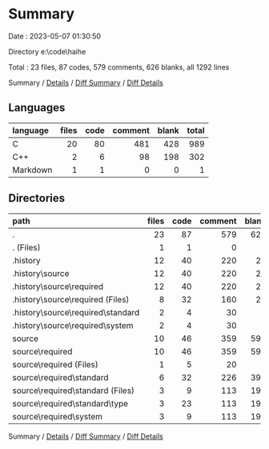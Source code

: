 # Summary

Date : 2023-05-07 01:30:50

Directory e:\\code\\haihe

Total : 23 files,  87 codes, 579 comments, 626 blanks, all 1292 lines

Summary / [Details](details.md) / [Diff Summary](diff.md) / [Diff Details](diff-details.md)

## Languages
| language | files | code | comment | blank | total |
| :--- | ---: | ---: | ---: | ---: | ---: |
| C | 20 | 80 | 481 | 428 | 989 |
| C++ | 2 | 6 | 98 | 198 | 302 |
| Markdown | 1 | 1 | 0 | 0 | 1 |

## Directories
| path | files | code | comment | blank | total |
| :--- | ---: | ---: | ---: | ---: | ---: |
| . | 23 | 87 | 579 | 626 | 1,292 |
| . (Files) | 1 | 1 | 0 | 0 | 1 |
| .history | 12 | 40 | 220 | 28 | 288 |
| .history\\source | 12 | 40 | 220 | 28 | 288 |
| .history\\source\\required | 12 | 40 | 220 | 28 | 288 |
| .history\\source\\required (Files) | 8 | 32 | 160 | 20 | 212 |
| .history\\source\\required\\standard | 2 | 4 | 30 | 4 | 38 |
| .history\\source\\required\\system | 2 | 4 | 30 | 4 | 38 |
| source | 10 | 46 | 359 | 598 | 1,003 |
| source\\required | 10 | 46 | 359 | 598 | 1,003 |
| source\\required (Files) | 1 | 5 | 20 | 3 | 28 |
| source\\required\\standard | 6 | 32 | 226 | 396 | 654 |
| source\\required\\standard (Files) | 3 | 9 | 113 | 199 | 321 |
| source\\required\\standard\\type | 3 | 23 | 113 | 197 | 333 |
| source\\required\\system | 3 | 9 | 113 | 199 | 321 |

Summary / [Details](details.md) / [Diff Summary](diff.md) / [Diff Details](diff-details.md)